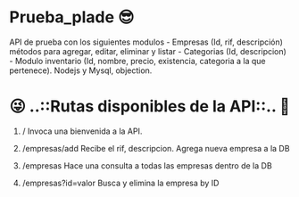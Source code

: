 # Prueba_plade 😎
API de prueba con los siguientes modulos  - Empresas (Id, rif, descripción)  métodos para agregar, editar, eliminar y listar - Categorias (Id, descripcion) - Modulo inventario (Id, nombre, precio, existencia, categoria a la que pertenece). Nodejs y Mysql, objection.
# 😜 ..::Rutas disponibles de la API::.. 🤩


1) /						<GET>	    Invoca una bienvenida a la API.

2) /empresas/add 			<POST>   	Recibe el rif, descripcion. Agrega nueva empresa a la DB

3) /empresas  				<GET> 		Hace una consulta a todas las empresas dentro de la DB

4) /empresas?id=valor	    <DELATE>    Busca y elimina la empresa by ID 
	
